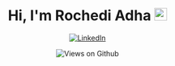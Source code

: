 <div align="center">
   <h1>Hi, I'm Rochedi Adha <img src="https://media.giphy.com/media/hvRJCLFzcasrR4ia7z/giphy.gif" width="25px"> </h1>
</div>

<p align='center'>
   <a href="https://www.linkedin.com/in/rochediadha" target="_blank"><img src="https://img.shields.io/badge/LinkedIn-0077B5?style=for-the-badge&logo=linkedin&logoColor=white" alt="LinkedIn"></a>
</p>

<div align="center">
<img src="https://komarev.com/ghpvc/?username=rochediadha&color=green" alt="Views on Github" />
</div>
